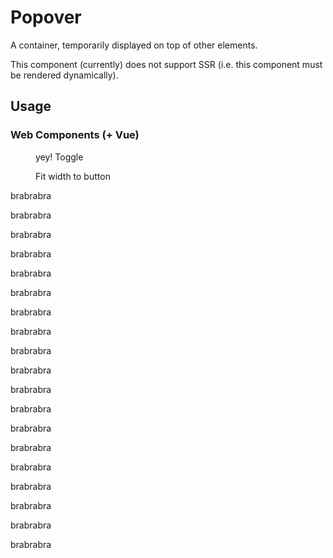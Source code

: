# Popover

A container, temporarily displayed on top of other elements.

This component (currently) does not support SSR (i.e. this component must be rendered dynamically).

## Usage

<script setup>
import { ref } from "vue";
const show = ref(false);
const fit = ref(false);
</script>

### Web Components (+ Vue)

<figure>
  <phi-popover
      v-if="show"
      anchor="#toggleButton"
      :width="fit ? 'fit' : 'auto'"
      @hide="show = false">
    yey!
  </phi-popover>
  <phi-button @click="show = !show" id="toggleButton">
    Toggle
  </phi-button>
  <p>
    <phi-checkbox :checked="fit" @input="fit = $event.target.checked">
      Fit width to button
    </phi-checkbox>
  </p>
</figure>

brabrabra

brabrabra

brabrabra

brabrabra

brabrabra

brabrabra

brabrabra

brabrabra

brabrabra

brabrabra

brabrabra

brabrabra

brabrabra

brabrabra

brabrabra

brabrabra

brabrabra

brabrabra

brabrabra
